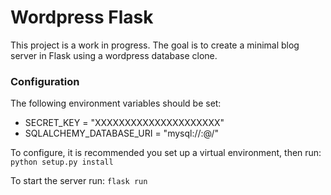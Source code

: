 # Wordpress Flask

This project is a work in progress. The goal is to create a minimal blog server in Flask using a wordpress database clone.

### Configuration

The following environment variables should be set:
 * SECRET_KEY = "XXXXXXXXXXXXXXXXXXXXX"
 * SQLALCHEMY_DATABASE_URI = "mysql://<username>:<password>@<server>/<dbname>"

To configure, it is recommended you set up a virtual environment, then run:
`python setup.py install`

To start the server run:
`flask run`
